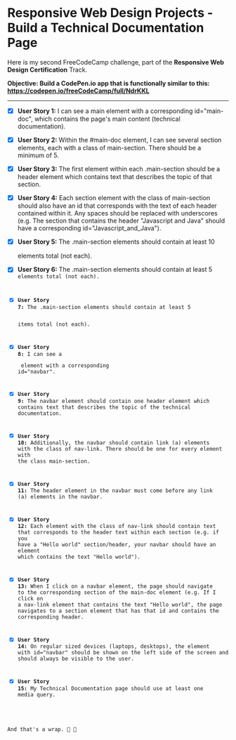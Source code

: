 # Responsive Web Design Projects - Build a Technical Documentation Page

Here is my second FreeCodeCamp challenge, part of the **Responsive Web Design Certification** Track. 

**Objective: Build a CodePen.io app that is functionally similar to this: https://codepen.io/freeCodeCamp/full/NdrKKL**

--------

- [x] **User Story 1:** I can see a main element with a corresponding id="main-doc", which contains the page's main content (technical documentation).

- [x] **User Story 2:** Within the #main-doc element, I can see several section elements, each with a class of main-section. There should be a minimum of 5.

- [x] **User Story 3:** The first element within each .main-section should be a header element which contains text that describes the topic of that section.

- [x] **User Story 4:** Each section element with the class of main-section should also have an id that corresponds with the text of each header contained within it. Any spaces should be replaced with underscores (e.g. The section that contains the header "Javascript and Java" should have a corresponding id="Javascript_and_Java").

- [x] **User Story 5:** The .main-section elements should contain at least 10 <p> elements total (not each).

- [x] **User Story 6:** The .main-section elements should contain at least 5 <code> elements total (not each).

- [x] **User Story 7:** The .main-section elements should contain at least 5 <li> items total (not each).

- [x] **User Story 8:** I can see a <nav> element with a corresponding id="navbar".

- [x] **User Story 9:** The navbar element should contain one header element which contains text that describes the topic of the technical documentation.

- [x] **User Story 10:** Additionally, the navbar should contain link (a) elements with the class of nav-link. There should be one for every element with the class main-section.

- [x] **User Story 11:** The header element in the navbar must come before any link (a) elements in the navbar.

- [x] **User Story 12:** Each element with the class of nav-link should contain text that corresponds to the header text within each section (e.g. if you have a "Hello world" section/header, your navbar should have an element which contains the text "Hello world"). 

- [x] **User Story 13:** When I click on a navbar element, the page should navigate to the corresponding section of the main-doc element (e.g. If I click on a nav-link element that contains the text "Hello world", the page navigates to a section element that has that id and contains the corresponding header.

- [x] **User Story 14:** On regular sized devices (laptops, desktops), the element with id="navbar" should be shown on the left side of the screen and should always be visible to the user.

- [x] **User Story 15:** My Technical Documentation page should use at least one media query.

And that's a wrap. 🎉 🎊
